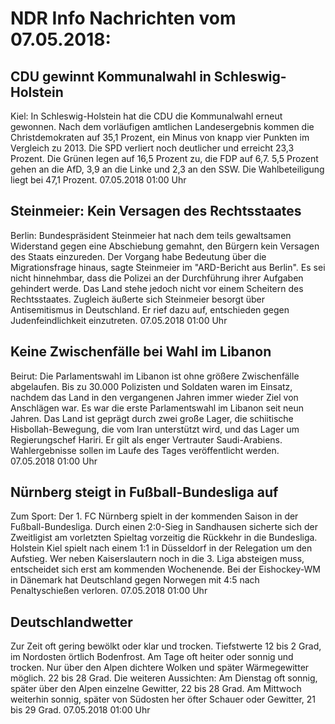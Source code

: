 # NDR Info Nachrichten vom 07.05.2018:


## CDU gewinnt Kommunalwahl in Schleswig-Holstein
Kiel: In Schleswig-Holstein hat die CDU die Kommunalwahl erneut gewonnen. Nach dem vorläufigen amtlichen Landesergebnis kommen die Christdemokraten auf 35,1 Prozent, ein Minus von knapp vier Punkten im Vergleich zu 2013. Die SPD verliert noch deutlicher und erreicht 23,3 Prozent. Die Grünen legen auf 16,5 Prozent zu, die FDP auf 6,7. 5,5 Prozent gehen an die AfD, 3,9 an die Linke und 2,3 an den SSW. Die Wahlbeteiligung liegt bei 47,1 Prozent. 07.05.2018 01:00 Uhr 

## Steinmeier: Kein Versagen des Rechtsstaates
Berlin: Bundespräsident Steinmeier hat nach dem teils gewaltsamen Widerstand gegen eine Abschiebung gemahnt, den Bürgern kein Versagen des Staats einzureden. Der Vorgang habe Bedeutung über die Migrationsfrage hinaus, sagte Steinmeier im "ARD-Bericht aus Berlin". Es sei nicht hinnehmbar, dass die Polizei an der Durchführung ihrer Aufgaben gehindert werde. Das Land stehe jedoch nicht vor einem Scheitern des Rechtsstaates. Zugleich äußerte sich Steinmeier besorgt über Antisemitismus in Deutschland. Er rief dazu auf, entschieden gegen Judenfeindlichkeit einzutreten. 07.05.2018 01:00 Uhr 

## Keine Zwischenfälle bei Wahl im Libanon
Beirut: Die Parlamentswahl im Libanon ist ohne größere Zwischenfälle abgelaufen. Bis zu 30.000 Polizisten und Soldaten waren im Einsatz, nachdem das Land in den vergangenen Jahren immer wieder Ziel von Anschlägen war. Es war die erste Parlamentswahl im Libanon seit neun Jahren. Das Land ist geprägt durch zwei große Lager, die schiitische Hisbollah-Bewegung, die vom Iran unterstützt wird, und das Lager um Regierungschef Hariri. Er gilt als enger Vertrauter Saudi-Arabiens. Wahlergebnisse sollen im Laufe des Tages veröffentlicht werden. 07.05.2018 01:00 Uhr 

## Nürnberg steigt in Fußball-Bundesliga auf
Zum Sport: Der 1. FC Nürnberg spielt in der kommenden Saison in der Fußball-Bundesliga. Durch einen 2:0-Sieg in Sandhausen sicherte sich der Zweitligist am vorletzten Spieltag vorzeitig die Rückkehr in die Bundesliga. Holstein Kiel spielt nach einem 1:1 in Düsseldorf in der Relegation um den Aufstieg. Wer neben Kaiserslautern noch in die 3. Liga absteigen muss, entscheidet sich erst am kommenden Wochenende. Bei der Eishockey-WM in Dänemark hat Deutschland gegen Norwegen mit 4:5 nach Penaltyschießen verloren. 07.05.2018 01:00 Uhr 

## Deutschlandwetter
Zur Zeit oft gering bewölkt oder klar und trocken. Tiefstwerte 12 bis 2 Grad, im Nordosten örtlich Bodenfrost. Am Tage oft heiter oder sonnig und trocken. Nur über den Alpen dichtere Wolken und später Wärmegewitter möglich. 22 bis 28 Grad. Die weiteren Aussichten: Am Dienstag oft sonnig, später über den Alpen einzelne Gewitter, 22 bis 28 Grad. Am Mittwoch weiterhin sonnig, später von Südosten her öfter Schauer oder Gewitter, 21 bis 29 Grad. 07.05.2018 01:00 Uhr 

